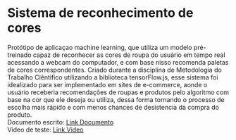 # Sistema de reconhecimento de cores
Protótipo de aplicaçao machine learning, que utiliza um modelo pré-treinado capaz de reconhecer as cores de roupa do usuário em tempo real acessando a webcam do computador, e com base nisso recomenda paletas de cores correspondentes. Criado durante a disciplina de Metodologia do Trabalho Ciêntifico utilizando a biblioteca tensorFlow.js, esse sistema foi idealizado para ser implementado em sites de e-commerce, aonde o usuário receberia recomendações de roupas e produtos pelo algoritmo com base na cor que ele deseja ou utiliza, dessa forma tornando o processo de escolha mais rápido e com menos chances de desistencia da compra do produto.
<br>
Documento escrito:
<a href="https://drive.google.com/file/d/1UbjFoT6I5ocXNYZoj2_JVx4AotsLeOL6/view?usp=sharing">Link Documento</a>
<br>
Video de teste:
<a href = "https://drive.google.com/file/d/12HcgXDuj6wyu5rlz9I6fv_Te32pS6fSp/view?usp=sharing">Link Video</a>
